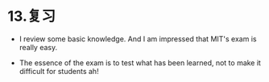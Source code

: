 # 13.复习

* I review some basic knowledge. And I am impressed that MIT's exam is really easy.

* The essence of the exam is to test what has been learned, not to make it difficult for students ah!
